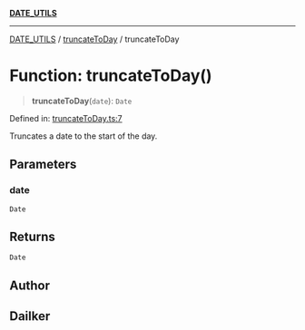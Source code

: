 [**DATE_UTILS**](../../README.md)

***

[DATE_UTILS](../../README.md) / [truncateToDay](../README.md) / truncateToDay

# Function: truncateToDay()

> **truncateToDay**(`date`): `Date`

Defined in: [truncateToDay.ts:7](https://github.com/dailker/everyutil/blob/0531b9744e97cf76b2fb0fb9c6a72c61ec9e2b23/src/date/truncateToDay.ts#L7)

Truncates a date to the start of the day.

## Parameters

### date

`Date`

## Returns

`Date`

## Author

## Dailker
